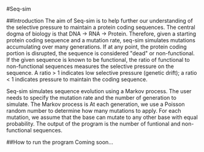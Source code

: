 #Seq-sim

##Introduction
The aim of Seq-sim is to help further our understanding of the
selective pressure to maintain a protein coding sequences. The central
dogma of biology is that DNA -> RNA -> Protein. Therefore, given a
starting protein coding sequence and a mutation rate, seq-sim
simulates mutations accumulating over many generations. If at any
point, the protein coding portion is disrupted, the sequence is
considered "dead" or non-functional. If the given sequence is known to
be functional, the ratio of functional to non-functional sequences
measures the selective pressure on the sequence. A ratio > 1 indicates
low selective pressure (genetic drift); a ratio < 1 indicates pressure
to maintain the coding sequence.

Seq-sim simulates sequence evolution using a Markov process. The user
needs to specify the mutation rate and the number of generation to
simulate. The Markov process is At each generation, we use a Poisson
random number to determine how many mutations to apply. For each
mutation, we assume that the base can mutate to any other base with
equal probability. The output of the program is the number of
funtional and non-functional sequences.

##How to run the program
Coming soon...

